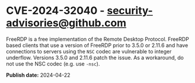 # CVE-2024-32040 - security-advisories@github.com

FreeRDP is a free implementation of the Remote Desktop Protocol. FreeRDP based clients that use a version of FreeRDP prior to 3.5.0 or 2.11.6 and have connections to servers using the `NSC` codec are vulnerable to integer underflow. Versions 3.5.0 and 2.11.6 patch the issue. As a workaround, do not use the NSC codec (e.g. use `-nsc`).

**Publish date:** 2024-04-22
